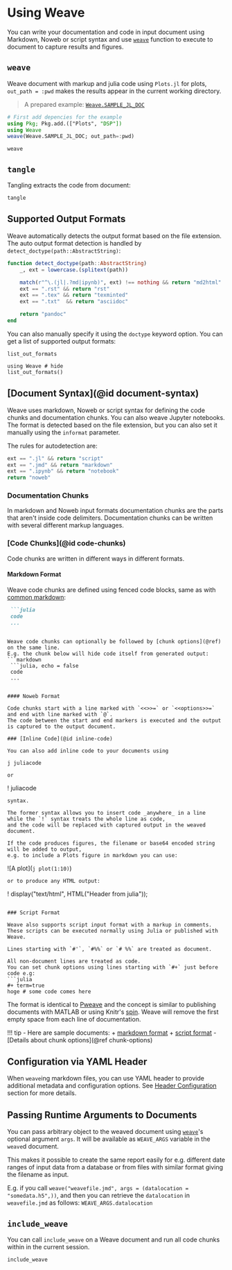 # Using Weave

You can write your documentation and code in input document using Markdown, Noweb or script
syntax and use [`weave`](@ref) function to execute to document to capture results and figures.

## `weave`

Weave document with markup and julia code using `Plots.jl` for plots,
`out_path = :pwd` makes the results appear in the current working directory.

> A prepared example: [`Weave.SAMPLE_JL_DOC`](../examples/FIR_design.jmd)

```julia
# First add depencies for the example
using Pkg; Pkg.add.(["Plots", "DSP"])
using Weave
weave(Weave.SAMPLE_JL_DOC; out_path=:pwd)
```

```@docs
weave
```

## `tangle`

Tangling extracts the code from document:

```@docs
tangle
```

## Supported Output Formats

Weave automatically detects the output format based on the file extension.
The auto output format detection is handled by `detect_doctype(path::AbstractString)`:

```julia
function detect_doctype(path::AbstractString)
    _, ext = lowercase.(splitext(path))

    match(r"^\.(jl|.?md|ipynb)", ext) !== nothing && return "md2html"
    ext == ".rst" && return "rst"
    ext == ".tex" && return "texminted"
    ext == ".txt"  && return "asciidoc"

    return "pandoc"
end
```

You can also manually specify it using the `doctype` keyword option.
You can get a list of supported output formats:

```@docs
list_out_formats
```

```@example
using Weave # hide
list_out_formats()
```

## [Document Syntax](@id document-syntax)

Weave uses markdown, Noweb or script syntax for defining the code chunks and
documentation chunks. You can also weave Jupyter notebooks. The format is detected based on the file extension, but you can also set it manually using the `informat` parameter.

The rules for autodetection are:

```julia
ext == ".jl" && return "script"
ext == ".jmd" && return "markdown"
ext == ".ipynb" && return "notebook"
return "noweb"
```


### Documentation Chunks

In markdown and Noweb input formats documentation chunks are the parts that aren't inside code delimiters. Documentation chunks can be written with several different markup languages.


### [Code Chunks](@id code-chunks)

Code chunks are written in different ways in different formats.

#### Markdown Format

Weave code chunks are defined using fenced code blocks, same as with [common markdown](https://spec.commonmark.org/0.29/#fenced-code-blocks):
```markdown
 ```julia
 code
 ...
 ```
```

Weave code chunks can optionally be followed by [chunk options](@ref) on the same line.
E.g. the chunk below will hide code itself from generated output:
```markdown
 ```julia, echo = false
 code
 ...
 ```
```

#### Noweb Format

Code chunks start with a line marked with `<<>>=` or `<<options>>=` and end with line marked with `@`.
The code between the start and end markers is executed and the output is captured to the output document.

### [Inline Code](@id inline-code)

You can also add inline code to your documents using
```
`j juliacode`
```
or
```
! juliacode
```
syntax.

The former syntax allows you to insert code _anywhere_ in a line
while the `!` syntax treats the whole line as code,
and the code will be replaced with captured output in the weaved document.

If the code produces figures, the filename or base64 encoded string will be added to output,
e.g. to include a Plots figure in markdown you can use:
```
![A plot](`j plot(1:10)`)
```
or to produce any HTML output:
```
! display("text/html", HTML("Header from julia"));
```

### Script Format

Weave also supports script input format with a markup in comments.
These scripts can be executed normally using Julia or published with Weave.

Lines starting with `#'`, `#%%` or `# %%` are treated as document.

All non-document lines are treated as code.
You can set chunk options using lines starting with `#+` just before code e.g:
```julia
#+ term=true
hoge # some code comes here
```

The format is identical to [Pweave](http://mpastell.com/pweave/pypublish.html) and the concept is similar to publishing documents with MATLAB or using Knitr's [spin](http://yihui.name/knitr/demo/stitch/).
Weave will remove the first empty space from each line of documentation.

!!! tip
    - Here are sample documents:
      + [markdown format](https://github.com/JunoLab/Weave.jl/blob/master/examples/FIR_design.jmd)
      + [script format](https://github.com/JunoLab/Weave.jl/blob/master/examples/FIR_design.jl)
    - [Details about chunk options](@ref chunk-options)


## Configuration via YAML Header

When `weave`ing markdown files, you can use YAML header to provide additional metadata and configuration options.
See [Header Configuration](@ref) section for more details.


## Passing Runtime Arguments to Documents

You can pass arbitrary object to the weaved document using [`weave`](@ref)'s optional argument `args`.
It will be available as `WEAVE_ARGS` variable in the `weave`d document.

This makes it possible to create the same report easily for e.g. different date ranges of input data from a database or from files with similar format giving the filename as input.

E.g. if you call `weave("weavefile.jmd", args = (datalocation = "somedata.h5",))`, and then you can retrieve the `datalocation` in `weavefile.jmd` as follows: `WEAVE_ARGS.datalocation`


## `include_weave`

You can call `include_weave` on a Weave document and run all code chunks within in the current session.

```@docs
include_weave
```
